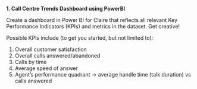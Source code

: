 <b> 1. Call Centre Trends Dashboard using PowerBI </b>

Create a dashboard in Power BI for Claire that reflects all relevant Key Performance Indicators (KPIs) and metrics in the dataset. Get creative! 

Possible KPIs include (to get you started, but not limited to):

<ol>
  <li>Overall customer satisfaction</li>
  <li>Overall calls answered/abandoned</li>
  <li>Calls by time</li>
  <li>Average speed of answer</li>
  <li>Agent’s performance quadrant -> average handle time (talk duration) vs calls answered</li>
</ol>
